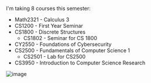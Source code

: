 I'm taking 8 courses this semester:
- Math2321 - Calculus 3
- CS1200 - First Year Seminar
- CS1800 - Discrete Structures
  - CS1802 - Seminar for CS 1800 
- CY2550 - Foundations of Cybersecurity
- CS2500 - Fundamentals of Computer Science 1
  - CS2501 - Lab for CS2500  
- CS3950 - Introduction to Computer Science Research

![image](https://user-images.githubusercontent.com/39607713/149609878-3a1e0a35-8f00-438e-a2b6-add36cefe24a.png)
